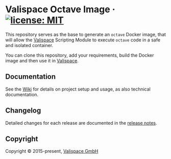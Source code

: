 # Valispace Octave Image &middot; [![license: MIT](https://img.shields.io/github/license/valispace/valifn-octave?style=plastic)](LICENSE)

This repository serves as the base to generate an `octave` Docker image, that will allow the [Valispace](https://github.com/valispace) Scripting Module to execute `octave` code in a safe and isolated container.

You can clone this repository, add your requirements, build the Docker image and then use it in [Valispace](https://github.com/valispace).


## Documentation

See the [Wiki](https://github.com/valispace/valifn-octave/wiki) for details on project setup and usage, as also technical documentation.


## Changelog

Detailed changes for each release are documented in the [release notes](https://github.com/valispace/valifn-octave/releases).


## Copyright

Copyright &copy; 2015-present, [Valispace GmbH](https://www.valispace.com/about-us/)
